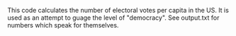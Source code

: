 This code calculates the number of electoral votes per capita in the US.
It is used as an attempt to guage the level of "democracy".
See output.txt for numbers which speak for themselves. 